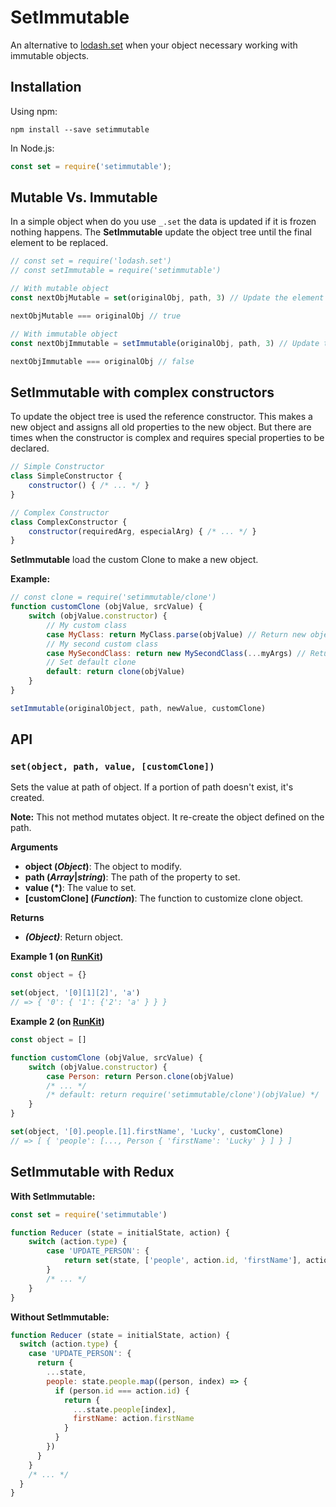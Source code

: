 # SetImmutable
An alternative to [lodash.set][] when your object necessary working with immutable objects.

## Installation
Using npm:

    npm install --save setimmutable

In Node.js:

```javascript
const set = require('setimmutable');
```

## Mutable Vs. Immutable
In a simple object when do you use `_.set` the data is updated if it is frozen nothing happens. The **SetImmutable** update the object tree until the final element to be replaced.

```javascript
// const set = require('lodash.set')
// const setImmutable = require('setimmutable')

// With mutable object
const nextObjMutable = set(originalObj, path, 3) // Update the element and return the original object.

nextObjMutable === originalObj // true

// With immutable object
const nextObjImmutable = setImmutable(originalObj, path, 3) // Update the tree element and return a new object.

nextObjImmutable === originalObj // false
```

## SetImmutable with complex constructors
To update the object tree is used the reference constructor. This makes a new object and assigns all old properties to the new object. But there are times when the constructor is complex and requires special properties to be declared.

```javascript
// Simple Constructor
class SimpleConstructor {
    constructor() { /* ... */ }
}

// Complex Constructor
class ComplexConstructor {
    constructor(requiredArg, especialArg) { /* ... */ }
}
```

**SetImmutable** load the custom Clone to make a new object.

**Example:**

```javascript
// const clone = require('setimmutable/clone')
function customClone (objValue, srcValue) {
    switch (objValue.constructor) {
        // My custom class
        case MyClass: return MyClass.parse(objValue) // Return new object instance of MyClass
        // My second custom class
        case MySecondClass: return new MySecondClass(...myArgs) // Return new object instance of MySecondClass
        // Set default clone
        default: return clone(objValue)
    }
}

setImmutable(originalObject, path, newValue, customClone)
```

## API

### `set(object, path, value, [customClone])`
Sets the value at path of object. If a portion of path doesn't exist, it's created.

**Note:** This not method mutates object. It re-create the object defined on the path.

**Arguments**

- **object (*Object*)**: The object to modify.
- **path (*Array*|*string*)**: The path of the property to set.
- **value (*)**: The value to set.
- **[customClone] (*Function*)**: The function to customize clone object.

**Returns**

- ***(Object)***: Return object.

**Example 1 (on [RunKit](https://runkit.com/jondotsoy/setimmutable-example-1))**

```javascript
const object = {}

set(object, '[0][1][2]', 'a')
// => { '0': { '1': {'2': 'a' } } }
```

**Example 2 (on [RunKit](https://runkit.com/jondotsoy/setimmutable-example-2))**

```javascript
const object = []

function customClone (objValue, srcValue) {
    switch (objValue.constructor) {
        case Person: return Person.clone(objValue)
        /* ... */
        /* default: return require('setimmutable/clone')(objValue) */
    }
}

set(object, '[0].people.[1].firstName', 'Lucky', customClone)
// => [ { 'people': [..., Person { 'firstName': 'Lucky' } ] } ]
```


## SetImmutable with Redux

**With SetImmutable:**

```javascript
const set = require('setimmutable')

function Reducer (state = initialState, action) {
    switch (action.type) {
        case 'UPDATE_PERSON': {
            return set(state, ['people', action.id, 'firstName'], action.firstName)
        }
        /* ... */
    }
}
```

**Without SetImmutable:**
```javascript
function Reducer (state = initialState, action) {
  switch (action.type) {
    case 'UPDATE_PERSON': {
      return {
        ...state,
        people: state.people.map((person, index) => {
          if (person.id === action.id) {
            return {
              ...state.people[index],
              firstName: action.firstName
            }
          }
        })
      }
    }
    /* ... */
  }
}
```



[lodash.set]: https://lodash.com/docs#set "_.set(object, path, value)"

